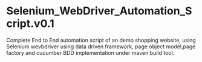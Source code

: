 # Selenium_WebDriver_Automation_Script.v0.1
Complete End to End automation script of an demo shopping website, using Selenium wevbdriver using data driven framework, page object model,page factory and cucumber BDD implementation under maven build tool.
